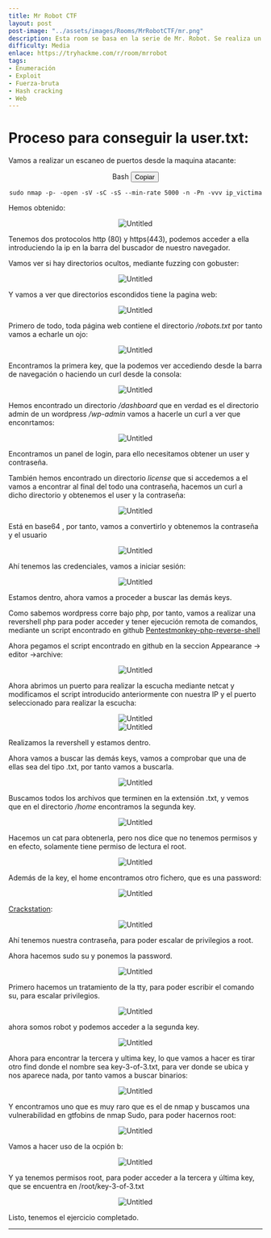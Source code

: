 ```yaml
---
title: Mr Robot CTF
layout: post
post-image: "../assets/images/Rooms/MrRobotCTF/mr.png"
description: Esta room se basa en la serie de Mr. Robot. Se realiza un escaneo de puertos, se descubren directorios ocultos, se encuentra una clave en el archivo robots.txt, se obtienen credenciales de acceso a un panel de login de WordPress, se realiza una revershell PHP para obtener acceso remoto, se encuentran y se obtienen claves adicionales, se descifra una contraseña encriptada, se escalan privilegios a root y se encuentra la última clave para completar el ejercicio.
difficulty: Media
enlace: https://tryhackme.com/r/room/mrrobot
tags:
- Enumeración
- Exploit
- Fuerza-bruta
- Hash cracking
- Web
---
```

# Proceso para conseguir la user.txt:
Vamos a realizar un escaneo de puertos desde la maquina atacante:

<div style="text-align:center;">
 <div class="code-container">
    <div class="code-header">
      Bash
      <button class="copy-button" data-code="bash">Copiar</button>
    </div>
    <pre><code class="language-bash" >sudo nmap -p- -open -sV -sC -sS --min-rate 5000 -n -Pn -vvv ip_victima</code></pre>
  </div>
</div>

Hemos obtenido:

<div style="text-align: center; ">
    <img src="../assets/images/Rooms/MrRobotCTF/Untitled1.png" alt="Untitled" onclick="openModal(this.src)"/>
  </div>

Tenemos dos protocolos http (80) y https(443), podemos acceder a ella introduciendo la ip en la barra del buscador de nuestro navegador.

Vamos ver si hay directorios ocultos, mediante fuzzing con gobuster:

<div style="text-align: center; ">
    <img src="../assets/images/Rooms/MrRobotCTF/Untitled2.png" alt="Untitled" onclick="openModal(this.src)"/>
  </div>

Y vamos a ver que directorios escondidos tiene la pagina web:

<div style="text-align: center; ">
    <img src="../assets/images/Rooms/MrRobotCTF/Untitled3.png" alt="Untitled" onclick="openModal(this.src)"/>
  </div>

Primero de todo, toda página web contiene el directorio */robots.txt* por tanto vamos a echarle un ojo:

<div style="text-align: center; ">
    <img src="../assets/images/Rooms/MrRobotCTF/Untitled 4.png" alt="Untitled" onclick="openModal(this.src)"/>
</div>  

Encontramos la primera key, que la podemos ver accediendo desde la barra de navegación o haciendo un curl desde la consola:
<div style="text-align: center; ">
    <img src="../assets/images/Rooms/MrRobotCTF/Untitled 5.png" alt="Untitled" onclick="openModal(this.src)"/>
</div>  

Hemos encontrado un directorio */dashboard* que en verdad es el directorio admin de un wordpress */wp-admin* vamos a hacerle un curl a ver que enconrtamos:

<div style="text-align: center; ">
    <img src="../assets/images/Rooms/MrRobotCTF/Untitled 6.png" alt="Untitled" onclick="openModal(this.src)"/>
</div>  

Encontramos un panel de login, para ello necesitamos obtener un user y contraseña.

También hemos encontrado un directorio *license* que si accedemos a el vamos a encontrar al final del todo una contraseña, hacemos un curl a dicho directorio y obtenemos el user y la contraseña:

<div style="text-align: center; ">
    <img src="../assets/images/Rooms/MrRobotCTF/Untitled 7.png" alt="Untitled" onclick="openModal(this.src)"/>
</div>  

Está en base64 , por tanto, vamos a convertirlo y obtenemos la contraseña y el usuario

<div style="text-align: center; ">
    <img src="../assets/images/Rooms/MrRobotCTF/Untitled 8.png" alt="Untitled" onclick="openModal(this.src)"/>
</div>  

Ahí tenemos las credenciales, vamos a iniciar sesión:

<div style="text-align: center; ">
    <img src="../assets/images/Rooms/MrRobotCTF/Untitled 8.png" alt="Untitled" onclick="openModal(this.src)"/>
</div>  

Estamos dentro, ahora vamos a proceder a buscar las demás keys.

Como sabemos wordpress corre bajo php, por tanto, vamos a realizar una revershell php para poder acceder y tener ejecución remota de comandos, mediante un script encontrado en github [Pentestmonkey-php-reverse-shell](https://github.com/pentestmonkey/php-reverse-shell)

Ahora pegamos el script encontrado en github en la seccion Appearance → editor →archive:

<div style="text-align: center; ">
    <img src="../assets/images/Rooms/MrRobotCTF/Untitled 10.png" alt="Untitled" onclick="openModal(this.src)"/>
</div>  

Ahora abrimos un puerto para realizar la escucha mediante netcat y modificamos el script introducido anteriormente con nuestra IP y el puerto seleccionado para realizar la escucha:

<div style="text-align: center; ">
    <img src="../assets/images/Rooms/MrRobotCTF/Untitled 11.png" alt="Untitled" onclick="openModal(this.src)"/>
</div>  


<div style="text-align: center; ">
    <img src="../assets/images/Rooms/MrRobotCTF/Untitled 12.png" alt="Untitled" onclick="openModal(this.src)"/>
</div>  


Realizamos la revershell y estamos dentro.

Ahora vamos a buscar las demás keys, vamos a comprobar que una de ellas sea del tipo .txt, por tanto vamos a buscarla.

<div style="text-align: center; ">
    <img src="../assets/images/Rooms/MrRobotCTF/Untitled 13.png" alt="Untitled" onclick="openModal(this.src)"/>
</div>  


Buscamos todos los archivos que terminen en la extensión .txt, y vemos que en el directorio */home* encontramos la segunda key.

<div style="text-align: center; ">
    <img src="../assets/images/Rooms/MrRobotCTF/Untitled 14.png" alt="Untitled" onclick="openModal(this.src)"/>
</div>  


Hacemos un cat para obtenerla, pero nos dice que no tenemos permisos y en efecto, solamente tiene permiso de lectura el root.

<div style="text-align: center; ">
    <img src="../assets/images/Rooms/MrRobotCTF/Untitled 15.png" alt="Untitled" onclick="openModal(this.src)"/>
</div>  


Además de la key, el home encontramos otro fichero, que es una password:

<div style="text-align: center; ">
    <img src="../assets/images/Rooms/MrRobotCTF/Untitled 16.png" alt="Untitled" onclick="openModal(this.src)"/>
</div>  


[Crackstation](https://crackstation.net/):

<div style="text-align: center; ">
    <img src="../assets/images/Rooms/MrRobotCTF/Untitled 17.png" alt="Untitled" onclick="openModal(this.src)"/>
</div>  


Ahí tenemos nuestra contraseña, para poder escalar de privilegios a root.

Ahora hacemos sudo su y ponemos la password.

<div style="text-align: center; ">
    <img src="../assets/images/Rooms/MrRobotCTF/Untitled 18.png" alt="Untitled" onclick="openModal(this.src)"/>
</div>  


Primero hacemos un tratamiento de la tty, para poder escribir el comando su, para escalar privilegios.

<div style="text-align: center; ">
    <img src="../assets/images/Rooms/MrRobotCTF/Untitled 19.png" alt="Untitled" onclick="openModal(this.src)"/>
</div>  


ahora somos robot y podemos acceder a la segunda key.

<div style="text-align: center; ">
    <img src="../assets/images/Rooms/MrRobotCTF/Untitled 20.png" alt="Untitled" onclick="openModal(this.src)"/>
</div>  


Ahora para encontrar la tercera y ultima key, lo que vamos a hacer es tirar otro find donde el nombre sea key-3-of-3.txt, para ver donde se ubica y nos aparece nada, por tanto vamos a buscar binarios:

<div style="text-align: center; ">
    <img src="../assets/images/Rooms/MrRobotCTF/Untitled 21.png" alt="Untitled" onclick="openModal(this.src)"/>
</div>  


Y encontramos uno que es muy raro que es el de nmap y buscamos una vulnerabilidad en gtfobins de nmap Sudo, para poder hacernos root:

<div style="text-align: center; ">
    <img src="../assets/images/Rooms/MrRobotCTF/Untitled22.png" alt="Untitled" onclick="openModal(this.src)"/>
</div>  


Vamos a hacer uso de la ocpión b:

<div style="text-align: center; ">
    <img src="../assets/images/Rooms/MrRobotCTF/Untitled23.png" alt="Untitled" onclick="openModal(this.src)"/>
</div>  


Y ya tenemos permisos root, para poder acceder a la tercera y última key, que se encuentra en /root/key-3-of-3.txt

<div style="text-align: center; ">
    <img src="../assets/images/Rooms/MrRobotCTF/Untitled24.png" alt="Untitled" onclick="openModal(this.src)"/>
</div>  

Listo, tenemos el ejercicio completado.

---